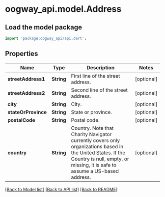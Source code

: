 # oogway_api.model.Address

## Load the model package
```dart
import 'package:oogway_api/api.dart';
```

## Properties
Name | Type | Description | Notes
------------ | ------------- | ------------- | -------------
**streetAddress1** | **String** | First line of the street address. | [optional] 
**streetAddress2** | **String** | Second line of the street address. | [optional] 
**city** | **String** | City. | [optional] 
**stateOrProvince** | **String** | State or province. | [optional] 
**postalCode** | **String** | Postal code. | [optional] 
**country** | **String** | Country. Note that Charity Navigator currently covers only organizations based in the United States. If the Country is null, empty, or missing, it is safe to assume a US-based address. | [optional] 

[[Back to Model list]](../README.md#documentation-for-models) [[Back to API list]](../README.md#documentation-for-api-endpoints) [[Back to README]](../README.md)


